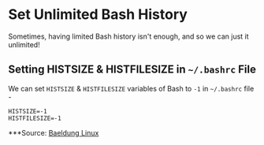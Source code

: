 # Set Unlimited Bash History

Sometimes, having limited Bash history isn't enough, and so we can just it unlimited!

## Setting HISTSIZE & HISTFILESIZE in `~/.bashrc` File

We can set `HISTSIZE` & `HISTFILESIZE` variables of Bash to `-1` in `~/.bashrc` file -

```code
HISTSIZE=-1
HISTFILESIZE=-1
```

\*\*\*Source: [Baeldung Linux](https://www.baeldung.com/linux/bash-configure-unlimited-history)
